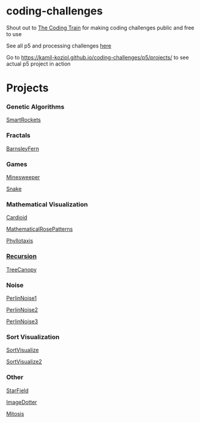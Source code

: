 # coding-challenges

Shout out to [The Coding Train](https://www.youtube.com/channel/UCvjgXvBlbQiydffZU7m1_aw) for making coding challenges public and free to use

See all p5 and processing challenges [here](https://www.youtube.com/watch?v=17WoOqgXsRM&list=PLRqwX-V7Uu6ZiZxtDDRCi6uhfTH4FilpH)

Go to https://kamil-koziol.github.io/coding-challenges/p5/projects/ to see actual p5 project in action

# Projects

### Genetic Algorithms

[SmartRockets](https://kamil-koziol.github.io/coding-challenges/p5/projects/SmartRockets)

### Fractals

[BarnsleyFern](https://kamil-koziol.github.io/coding-challenges/p5/projects/BarnsleyFern)

### Games

[Minesweeper](https://kamil-koziol.github.io/coding-challenges/p5/projects/Minesweeper)

[Snake](https://kamil-koziol.github.io/coding-challenges/p5/projects/Snake)

### Mathematical Visualization

[Cardioid](https://kamil-koziol.github.io/coding-challenges/p5/projects/Cardioid)

[MathematicalRosePatterns](https://kamil-koziol.github.io/coding-challenges/p5/projects/MathematicalRosePatterns)

[Phyllotaxis](https://kamil-koziol.github.io/coding-challenges/p5/projects/Phyllotaxis)

### [Recursion](https://github.com/kamil-koziol/coding-challenges)

[TreeCanopy](https://kamil-koziol.github.io/coding-challenges/p5/projects/TreeCanopy)

### Noise

[PerlinNoise1](https://kamil-koziol.github.io/coding-challenges/p5/projects/PerlinNoise1)

[PerlinNoise2](https://kamil-koziol.github.io/coding-challenges/p5/projects/PerlinNoise2)

[PerlinNoise3](https://kamil-koziol.github.io/coding-challenges/p5/projects/PerlinNoise3)

### Sort Visualization

[SortVisualize](https://kamil-koziol.github.io/coding-challenges/p5/projects/SortVisualize)

[SortVisualize2](https://kamil-koziol.github.io/coding-challenges/p5/projects/SortVisualize2)

### Other

[StarField](https://kamil-koziol.github.io/coding-challenges/p5/projects/StarField)

[ImageDotter](https://kamil-koziol.github.io/coding-challenges/p5/projects/ImageDotter)

[Mitosis](https://kamil-koziol.github.io/coding-challenges/p5/projects/Mitosis)

​
